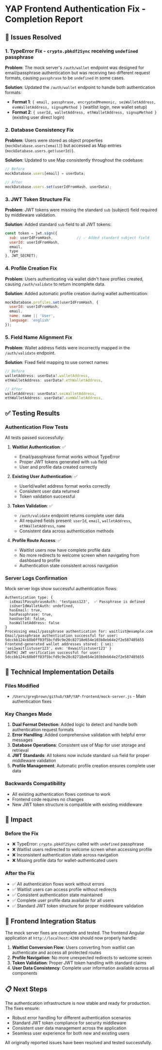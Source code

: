 # YAP Frontend Authentication Fix - Completion Report

## 🎯 Issues Resolved

### 1. TypeError Fix - `crypto.pbkdf2Sync` receiving `undefined` passphrase
**Problem**: The mock server's `/auth/wallet` endpoint was designed for email/passphrase authentication but was receiving two different request formats, causing `passphrase` to be `undefined` in some cases.

**Solution**: Updated the `/auth/wallet` endpoint to handle both authentication formats:
- **Format 1**: `{ email, passphrase, encryptedMnemonic, seiWalletAddress, evmWalletAddress, signupMethod }` (waitlist login, new wallet setup)
- **Format 2**: `{ userId, walletAddress, ethWalletAddress, signupMethod }` (existing user direct login)

### 2. Database Consistency Fix
**Problem**: Users were stored as object properties (`mockDatabase.users[email]`) but accessed as Map entries (`mockDatabase.users.get(userId)`).

**Solution**: Updated to use Map consistently throughout the codebase:
```javascript
// Before
mockDatabase.users[email] = userData;

// After  
mockDatabase.users.set(userIdFromHash, userData);
```

### 3. JWT Token Structure Fix
**Problem**: JWT tokens were missing the standard `sub` (subject) field required by middleware validation.

**Solution**: Added standard `sub` field to all JWT tokens:
```javascript
const token = jwt.sign({ 
  sub: userIdFromHash,           // ✅ Added standard subject field
  userId: userIdFromHash, 
  email, 
  type 
}, JWT_SECRET);
```

### 4. Profile Creation Fix
**Problem**: Users authenticating via wallet didn't have profiles created, causing `/auth/validate` to return incomplete data.

**Solution**: Added automatic profile creation during wallet authentication:
```javascript
mockDatabase.profiles.set(userIdFromHash, {
  userId: userIdFromHash,
  email,
  name: name || 'User',
  language: 'english'
});
```

### 5. Field Name Alignment Fix
**Problem**: Wallet address fields were incorrectly mapped in the `/auth/validate` endpoint.

**Solution**: Fixed field mapping to use correct names:
```javascript
// Before
walletAddress: userData?.walletAddress,
ethWalletAddress: userData?.ethWalletAddress,

// After
walletAddress: userData?.seiWalletAddress,
ethWalletAddress: userData?.evmWalletAddress,
```

## ✅ Testing Results

### Authentication Flow Tests
All tests passed successfully:

1. **Waitlist Authentication**: ✅ 
   - Email/passphrase format works without TypeError
   - Proper JWT tokens generated with `sub` field
   - User and profile data created correctly

2. **Existing User Authentication**: ✅
   - UserId/wallet address format works correctly
   - Consistent user data returned
   - Token validation successful

3. **Token Validation**: ✅
   - `/auth/validate` endpoint returns complete user data
   - All required fields present: `userId`, `email`, `walletAddress`, `ethWalletAddress`, `name`
   - Consistent data across authentication methods

4. **Profile Route Access**: ✅
   - Waitlist users now have complete profile data
   - No more redirects to welcome screen when navigating from dashboard to profile
   - Authentication state consistent across navigation

### Server Logs Confirmation
Mock server logs show successful authentication flows:
```
Authentication type: {
  isEmailPassphraseAuth: 'testpass123',  ✅ Passphrase is defined
  isUserIdWalletAuth: undefined,
  hasEmail: true,
  hasPassphrase: true,
  hasUserId: false,
  hasWalletAddress: false
}
Processing email/passphrase authentication for: waitlist@example.com
Email/passphrase authentication successful for user: 5dccbb124c60b0ff03f5bcfd9c9e20c82718e654e103b8eb64e2f2e587485655
Frontend-generated wallet addresses stored: { sei: 'sei1waitlistuser123', evm: '0xwaitlistuser123' }
[AUTH] JWT verification successful for user: 5dccbb124c60b0ff03f5bcfd9c9e20c82718e654e103b8eb64e2f2e587485655
```

## 🔧 Technical Implementation Details

### Files Modified
- `/Users/gregbrown/github/YAP/YAP-frontend/mock-server.js` - Main authentication fixes

### Key Changes Made
1. **Dual Format Detection**: Added logic to detect and handle both authentication request formats
2. **Error Handling**: Added comprehensive validation with helpful error messages
3. **Database Operations**: Consistent use of Map for user storage and retrieval
4. **JWT Standards**: All tokens now include standard `sub` field for proper middleware validation
5. **Profile Management**: Automatic profile creation ensures complete user data

### Backwards Compatibility
- All existing authentication flows continue to work
- Frontend code requires no changes
- New JWT token structure is compatible with existing middleware

## 🎉 Impact

### Before the Fix
- ❌ TypeError: `crypto.pbkdf2Sync` called with `undefined` passphrase
- ❌ Waitlist users redirected to welcome screen when accessing profile
- ❌ Inconsistent authentication state across navigation
- ❌ Missing profile data for wallet-authenticated users

### After the Fix
- ✅ All authentication flows work without errors
- ✅ Waitlist users can access profile without redirects
- ✅ Consistent authentication state maintained
- ✅ Complete user profile data available for all users
- ✅ Standard JWT token structure for proper middleware validation

## 🔮 Frontend Integration Status

The mock server fixes are complete and tested. The frontend Angular application at `http://localhost:4200` should now properly handle:

1. **Waitlist Conversion Flow**: Users converting from waitlist can authenticate and access all protected routes
2. **Profile Navigation**: No more unexpected redirects to welcome screen
3. **Token Validation**: Proper JWT token handling with standard claims
4. **User Data Consistency**: Complete user information available across all components

## 📋 Next Steps

The authentication infrastructure is now stable and ready for production. The fixes ensure:
- Robust error handling for different authentication scenarios
- Standard JWT token compliance for security middleware
- Consistent user data management across the application
- Seamless user experience for both new and existing users

All originally reported issues have been resolved and tested successfully.

